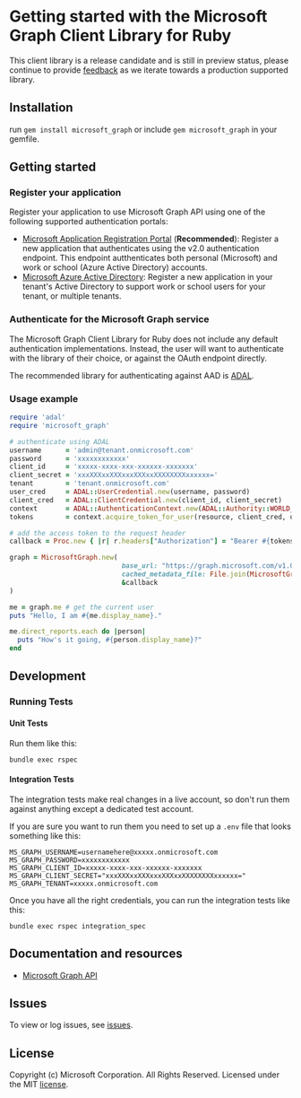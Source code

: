 # Getting started with the Microsoft Graph Client Library for Ruby

This client library is a release candidate and is still in preview status, please continue to provide [feedback](https://github.com/microsoftgraph/msgraph-sdk-ruby/issues/new) as we iterate towards a production supported library.

## Installation
run ```gem install microsoft_graph``` or include ```gem microsoft_graph``` in your gemfile.
## Getting started

### Register your application

Register your application to use Microsoft Graph API using one of the following
supported authentication portals:

* [Microsoft Application Registration Portal](https://apps.dev.microsoft.com) (**Recommended**):
  Register a new application that authenticates using the v2.0 authentication endpoint. This endpoint autthenticates both personal (Microsoft) and work or school (Azure Active Directory) accounts.
* [Microsoft Azure Active Directory](https://manage.windowsazure.com): Register
  a new application in your tenant's Active Directory to support work or school
  users for your tenant, or multiple tenants.

### Authenticate for the Microsoft Graph service

The Microsoft Graph Client Library for Ruby does not include any default authentication implementations.
Instead, the user will want to authenticate with the library of their choice, or against the OAuth
endpoint directly.

The recommended library for authenticating against AAD is [ADAL](https://github.com/AzureAD/azure-activedirectory-library-for-ruby).

### Usage example

```ruby
require 'adal'
require 'microsoft_graph'

# authenticate using ADAL
username      = 'admin@tenant.onmicrosoft.com'
password      = 'xxxxxxxxxxxx'
client_id     = 'xxxxx-xxxx-xxx-xxxxxx-xxxxxxx'
client_secret = 'xxxXXXxxXXXxxxXXXxxXXXXXXXXxxxxxx='
tenant        = 'tenant.onmicrosoft.com'
user_cred     = ADAL::UserCredential.new(username, password)
client_cred   = ADAL::ClientCredential.new(client_id, client_secret)
context       = ADAL::AuthenticationContext.new(ADAL::Authority::WORLD_WIDE_AUTHORITY, tenant)
tokens        = context.acquire_token_for_user(resource, client_cred, user_cred)

# add the access token to the request header
callback = Proc.new { |r| r.headers["Authorization"] = "Bearer #{tokens.access_token}"

graph = MicrosoftGraph.new(
                            base_url: "https://graph.microsoft.com/v1.0",
                            cached_metadata_file: File.join(MicrosoftGraph::CACHED_METADATA_DIRECTORY, "metadata_v1.0.xml"),
                            &callback
)

me = graph.me # get the current user
puts "Hello, I am #{me.display_name}."

me.direct_reports.each do |person|
  puts "How's it going, #{person.display_name}?"
end
```

## Development

### Running Tests

#### Unit Tests

Run them like this:

    bundle exec rspec

#### Integration Tests

The integration tests make real changes in a live account, so don't run them against anything except a dedicated test account.

If you are sure you want to run them you need to set up a `.env` file that looks something like this:

    MS_GRAPH_USERNAME=usernamehere@xxxxx.onmicrosoft.com
    MS_GRAPH_PASSWORD=xxxxxxxxxxxx
    MS_GRAPH_CLIENT_ID=xxxxx-xxxx-xxx-xxxxxx-xxxxxxx
    MS_GRAPH_CLIENT_SECRET="xxxXXXxxXXXxxxXXXxxXXXXXXXXxxxxxx="
    MS_GRAPH_TENANT=xxxxx.onmicrosoft.com

Once you have all the right credentials, you can run the integration tests like this:

    bundle exec rspec integration_spec

## Documentation and resources

* [Microsoft Graph API](https://graph.microsoft.io)

## Issues

To view or log issues, see [issues](https://github.com/microsoftgraph/msgraph-sdk-ruby/issues).

## License

Copyright (c) Microsoft Corporation. All Rights Reserved. Licensed under the MIT [license](LICENSE).
